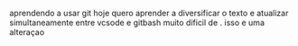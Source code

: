 aprendendo a usar git
hoje quero aprender a diversificar o texto e atualizar simultaneamente entre vcsode e gitbash
muito dificil de .
isso e uma alteraçao

